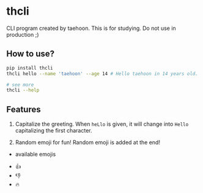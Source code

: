 # thcli
CLI program created by taehoon. This is for studying. Do not use in production ;)


## How to use?
```bash
pip install thcli
thcli hello --name 'taehoon' --age 14 # Hello taehoon in 14 years old. 👍

# see more
thcli --help
```

## Features
1. Capitalize the greeting.
When `heLlo` is given, it will change into `Hello` capitalizing the first character.

2. Random emoji for fun!
Random emoji is added at the end!

* available emojis
- 👍
- 👎
- 🔥
